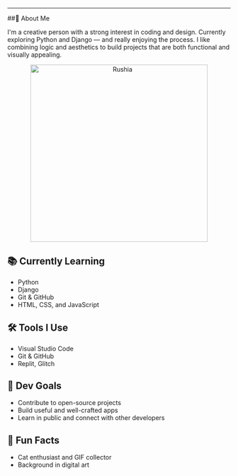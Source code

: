 ---
##👋 About Me

I'm a creative person with a strong interest in coding and design. Currently exploring Python and Django — and really enjoying the process. I like combining logic and aesthetics to build projects that are both functional and visually appealing.

<p align="center">
  <img src="https://media.giphy.com/media/v1.Y2lkPTc5MGI3NjExenhkbXVxejJpZTM4ODlvcG5xM3BydXQ3aHgyMTk3OHFjeGxoN28zdyZlcD12MV9naWZzX3NlYXJjaCZjdD1n/fvaNRtE1LlK4X2DIXk/giphy.gif" alt="Rushia" width="400"/>
</p>

## 📚 Currently Learning
- Python  
- Django  
- Git & GitHub  
- HTML, CSS, and JavaScript  

## 🛠️ Tools I Use
- Visual Studio Code  
- Git & GitHub  
- Replit, Glitch  

## 🎯 Dev Goals
- Contribute to open-source projects  
- Build useful and well-crafted apps  
- Learn in public and connect with other developers  

## 🧩 Fun Facts
- Cat enthusiast and GIF collector  
- Background in digital art  
